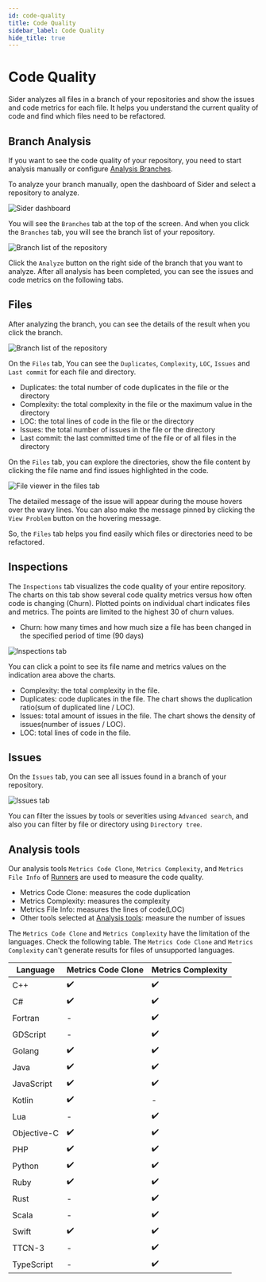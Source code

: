 ```yaml
---
id: code-quality
title: Code Quality
sidebar_label: Code Quality
hide_title: true
---
```


# Code Quality

Sider analyzes all files in a branch of your repositories and show the issues and code metrics for each file. It helps you understand the current quality of code and find which files need to be refactored.

## Branch Analysis

If you want to see the code quality of your repository, you need to start analysis manually or configure [Analysis Branches](../getting-started/repository-settings.md#branches).

To analyze your branch manually, open the dashboard of Sider and select a repository to analyze.

![Sider dashboard](../assets/code-quality/sider-dashboard.jpg)

You will see the `Branches` tab at the top of the screen. And when you click the `Branches` tab, you will see the branch list of your repository.

![Branch list of the repository](../assets/code-quality/branch-list.jpg)

Click the `Analyze` button on the right side of the branch that you want to analyze. After all analysis has been completed, you can see the issues and code metrics on the following tabs.

## Files

After analyzing the branch, you can see the details of the result when you click the branch.

![Branch list of the repository](../assets/code-quality/files-tab.jpg)

On the `Files` tab, You can see the `Duplicates`, `Complexity`, `LOC`, `Issues` and `Last commit` for each file and directory.

- Duplicates: the total number of code duplicates in the file or the directory
- Complexity: the total complexity in the file or the maximum value in the directory
- LOC: the total lines of code in the file or the directory
- Issues: the total number of issues in the file or the directory
- Last commit: the last committed time of the file or of all files in the directory

On the `Files` tab, you can explore the directories, show the file content by clicking the file name and find issues highlighted in the code.

![File viewer in the files tab](../assets/code-quality/file-viewer.jpg)

The detailed message of the issue will appear during the mouse hovers over the wavy lines. You can also make the message pinned by clicking the `View Problem` button on the hovering message.

So, the `Files` tab helps you find easily which files or directories need to be refactored.

## Inspections

The `Inspections` tab visualizes the code quality of your entire repository. The charts on this tab show several code quality metrics versus how often code is changing (Churn). Plotted points on individual chart indicates files and metrics. The points are limited to the highest 30 of churn values.

- Churn: how many times and how much size a file has been changed in the specified period of time (90 days)

![Inspections tab](../assets/code-quality/inspections-tab.jpg)

You can click a point to see its file name and metrics values on the indication area above the charts.

- Complexity: the total complexity in the file.
- Duplicates: code duplicates in the file. The chart shows the duplication ratio(sum of duplicated line / LOC).
- Issues: total amount of issues in the file. The chart shows the density of issues(number of issues / LOC).
- LOC: total lines of code in the file.

## Issues

On the `Issues` tab, you can see all issues found in a branch of your repository.

![Issues tab](../assets/code-quality/issues-tab.jpg)

You can filter the issues by tools or severities using `Advanced search`, and also you can filter by file or directory using `Directory tree`.

## Analysis tools

Our analysis tools `Metrics Code Clone`, `Metrics Complexity`, and `Metrics File Info` of [Runners](https://github.com/sider/runners) are used to measure the code quality.

- Metrics Code Clone: measures the code duplication
- Metrics Complexity: measures the complexity
- Metrics File Info: measures the lines of code(LOC)
- Other tools selected at [Analysis tools](../getting-started/repository-settings.md#tools): measure the number of issues

The `Metrics Code Clone` and `Metrics Complexity` have the limitation of the languages. Check the following table. The `Metrics Code Clone` and `Metrics Complexity` can't generate results for files of unsupported languages.

| Language    | Metrics Code Clone | Metrics Complexity |
| ----------- | ------------------ | ------------------ |
| C++         | ✔️                 | ✔️                 |
| C#          | ✔️                 | ✔️                 |
| Fortran     | -                  | ✔️                 |
| GDScript    | -                  | ✔️                 |
| Golang      | ✔️                 | ✔️                 |
| Java        | ✔️                 | ✔️                 |
| JavaScript  | ✔️                 | ✔️                 |
| Kotlin      | ✔️                 | -                  |
| Lua         | -                  | ✔️                 |
| Objective-C | ✔️                 | ✔️                 |
| PHP         | ✔️                 | ✔️                 |
| Python      | ✔️                 | ✔️                 |
| Ruby        | ✔️                 | ✔️                 |
| Rust        | -                  | ✔️                 |
| Scala       | -                  | ✔️                 |
| Swift       | ✔️                 | ✔️                 |
| TTCN-3      | -                  | ✔️                 |
| TypeScript  | -                  | ✔️                 |

